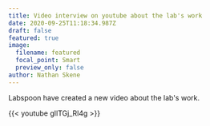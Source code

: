 ```yaml
---
title: Video interview on youtube about the lab's work
date: 2020-09-25T11:18:34.987Z
draft: false
featured: true
image:
  filename: featured
  focal_point: Smart
  preview_only: false
author: Nathan Skene
---
```

Labspoon have created a new video about the lab's work. 

{{< youtube gIlTGj_Rl4g >}}
